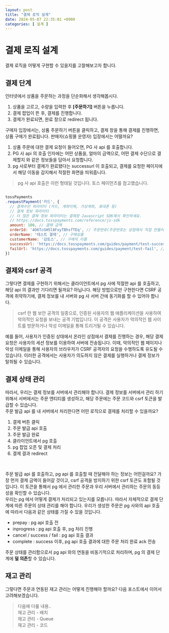 ```yaml
---
layout: post
title: "결제 로직 설계"
date: 2024-05-07 22:35:01 +0900
categories: [ 설계 ]
---
```


# 결제 로직 설계

결제 로직을 어떻게 구현할 수 있을지를 고찰해보고자 합니다.

## 결제 단계

인터넷에서 상품을 주문하는 과정을 단순화해서 생각해봅시다.

1. 상품을 고르고, 수량을 입력한 후 **[주문하기]** 버튼을 누릅니다.
2. 결제 팝업이 뜬 후, 결제를 진행합니다.
3. 결제가 완료되면, 완료 창으로 redirect 됩니다.

구매자 입장에서는, 상품 주문하기 버튼을 클릭하고, 결제 창을 통해 결제를 진행하면, 상품 구매가 완료됩니다. 판매자(쇼핑몰 운영자) 입장에서는 어떨까요?
<br>

1. 상품 주문에 대한 결제 요청이 들어오면, PG 사 api 를 호출합니다.
2. PG 사 api 의 호출 인자에는 어떤 상품을, 얼마의 금액으로, 어떤 결제 수단으로 결제할지 와 같은 정보들을 담아서 요청합니다.
3. pg 사로부터 결제가 완료됐다는 successurl 이 호출되고, 결제를 요청한 페이지에서 해당 이동을 감지해서 적절한 화면을 띄워줍니다.

> pg 사 api 호출은 이런 형태일 것입니다. 토스 페이먼츠를 참고했습니다.

```javascript

tossPayments
.requestPayment('카드', {
  // 결제수단 파라미터 (카드, 계좌이체, 가상계좌, 휴대폰 등)
  // 결제 정보 파라미터
  // 더 많은 결제 정보 파라미터는 결제창 Javascript SDK에서 확인하세요.
  // https://docs.tosspayments.com/reference/js-sdk
  amount: 100, // 결제 금액
  orderId: '4O6TcGH5l8FxyTBhsfTEq', // 주문번호(주문번호는 상점에서 직접 만들어주세요.)
  orderName: '테스트 결제', // 구매상품
  customerName: '김토스', // 구매자 이름
  successUrl: 'https://docs.tosspayments.com/guides/payment/test-success', // 결제 성공 시 이동할 페이지(이 주소는 예시입니다. 상점에서 직접 만들어주세요.)
  failUrl: 'https://docs.tosspayments.com/guides/payment/test-fail', // 결제 실패 시 이동할 페이지(이 주소는 예시입니다. 상점에서 직접 만들어주세요.)
})

```

## 결제와 csrf 공격

그렇다면 결제를 구현하기 위해서는 클라이언트에서 pg 사에 적절한 api 를 호출하고, 해당 api 의 결과만 기다리면 될까요? 아닙니다. 해당 방법으로만 구현한다면 CSRF
공격에 취약하기에, 결제 정보를 내 서버와 pg 사 서버 간에 동기화를 할 수 있어야 합니다.

> csrf 란 웹 보안 공격의 일종으로, 인증된 사용자의 웹 애플리케이션을 사용하여 악의적인 요청을 보내는 공격 기법입니다. 이 공격은 사용자가 악의적인 웹 사이트를 방문하거나
> 악성 이메일을 통해 트리거될 수 있습니다.

예를 들어, 사용자가 인증된 상태에서 온라인 상점에서 결제를 진행하는 경우, 해당 결제 요청은 사용자의 세션 정보를 이용하여 서버에 전송됩니다. 이때, 악의적인 웹 페이지나 악성
이메일을 통해 사용자의 브라우저가 CSRF 공격자의 요청을 수행하도록 유도될 수 있습니다. 이러한 공격에서는 사용자가 의도하지 않은 결제를 실행하거나 결제 정보가 탈취될 수
있습니다.

## 결제 상태 관리

따라서, 우리는 결제 정보를 서버에서 관리해야 합니다. 결제 정보를 서버에서 관리 하기 위해서 서버에서는 주문 엔티티를 생성하고, 해당 주문에는 주문 코드와 csrf 토큰을 발급할
수 있습니다.
<br>
주문 발급 api 를 내 서버에서 처리한다면 어떤 로직으로 결제를 처리할 수 있을까요?

1. 결제 버튼 클릭
2. 주문 발급 api 호출
3. 주문 발급 완료
4. 클라이언트에서 pg 호출
5. pg 팝업 오픈 및 결제 처리
6. 결제 결과 redirect

<br>

주문 발급 api 를 호출하고, pg api 를 호출할 때 전달해야 하는 정보는 어떤걸까요? 가장 먼저 결제 금액이 들어갈 것이고, csrf 공격을 방지하기 위한 csrf 토큰도
포함될 것입니다. 이 토큰을 통해서 pg 에서 관리한 주문과 우리 서버에서 관리하는 주문의 동등성을 확인할 수 있습니다.
<br>
우리는 pg 에서 어떻게 결제가 처리되고 있는지를 모릅니다. 따라서 자체적으로 결제 단계에 따른 주문의 상태 관리를 해야 합니다. 우리가 생성한 주문은 pg 사와의 api 호출에
따라서 다음과 같은 상태를 가질 수 있을 것입니다.

- prepay : pg api 호출 전
- inprogress : pg api 호출 후, pg 처리 진행
- cancel / success / fail : pg api 호출 결과
- complete : success 이후, pg api 호출 결과에 대한 주문 처리 완료 ack 전송

주문 상태를 관리함으로서 pg api 와의 연동을 비동기적으로 처리하며, pg 의 결제 단계에 **덜 의존**할 수 있습니다.

## 재고 관리

그렇다면 주문과 연동된 재고 관리는 어떻게 진행해야 할까요? 다음 포스트에서 이어서 고려해보겠습니다.

> 다음에 다룰 내용.. <br/>
> 재고 관리 - 배치 <br/>
> 재고 관리 - Queue <br/>
> 재고 관리 - 코드
